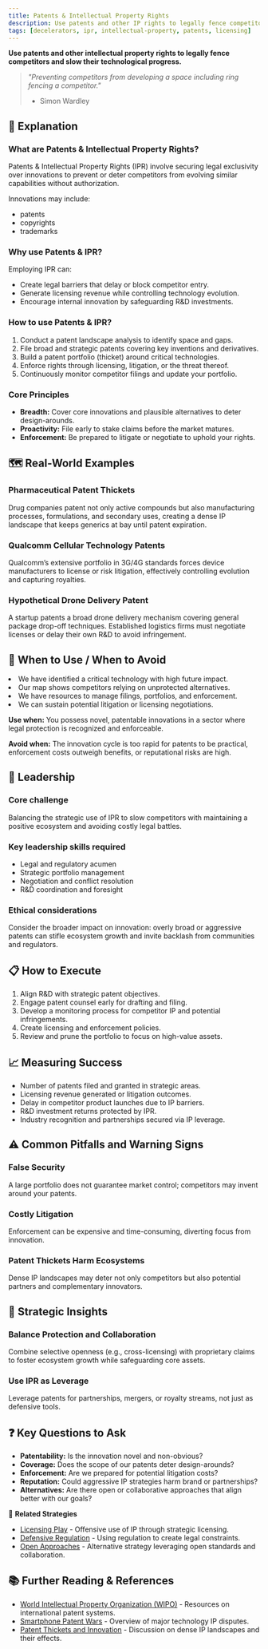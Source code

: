 ```yaml
---
title: Patents & Intellectual Property Rights
description: Use patents and other IP rights to legally fence competitors and slow their technological progress.
tags: [decelerators, ipr, intellectual-property, patents, licensing]
---
```


**Use patents and other intellectual property rights to legally fence competitors and slow their technological progress.**

> *"Preventing competitors from developing a space including ring fencing a competitor."*
>
> - Simon Wardley

## 🤔 **Explanation**

### What are Patents & Intellectual Property Rights?

Patents & Intellectual Property Rights (IPR) involve securing legal exclusivity over innovations to prevent or deter competitors from evolving similar capabilities without authorization.

Innovations may include:

- patents
- copyrights
- trademarks

### Why use Patents & IPR?

Employing IPR can:

- Create legal barriers that delay or block competitor entry.
- Generate licensing revenue while controlling technology evolution.
- Encourage internal innovation by safeguarding R&D investments.

### How to use Patents & IPR?

1. Conduct a patent landscape analysis to identify space and gaps.
2. File broad and strategic patents covering key inventions and derivatives.
3. Build a patent portfolio (thicket) around critical technologies.
4. Enforce rights through licensing, litigation, or the threat thereof.
5. Continuously monitor competitor filings and update your portfolio.

### Core Principles

- **Breadth:** Cover core innovations and plausible alternatives to deter design-arounds.
- **Proactivity:** File early to stake claims before the market matures.
- **Enforcement:** Be prepared to litigate or negotiate to uphold your rights.

## 🗺️ **Real-World Examples**

### Pharmaceutical Patent Thickets

Drug companies patent not only active compounds but also manufacturing processes, formulations, and secondary uses, creating a dense IP landscape that keeps generics at bay until patent expiration.

### Qualcomm Cellular Technology Patents

Qualcomm’s extensive portfolio in 3G/4G standards forces device manufacturers to license or risk litigation, effectively controlling evolution and capturing royalties.

### Hypothetical Drone Delivery Patent

A startup patents a broad drone delivery mechanism covering general package drop-off techniques. Established logistics firms must negotiate licenses or delay their own R&D to avoid infringement.

## 🚦 **When to Use / When to Avoid**

<Assessment strategyName="Patents & IPR">
  <MapSignals>
    <li>We have identified a critical technology with high future impact.</li>
    <li>Our map shows competitors relying on unprotected alternatives.</li>
  </MapSignals>
  <Readiness>
    <li>We have resources to manage filings, portfolios, and enforcement.</li>
    <li>We can sustain potential litigation or licensing negotiations.</li>
  </Readiness>
</Assessment>

**Use when:** You possess novel, patentable innovations in a sector where legal protection is recognized and enforceable.

**Avoid when:** The innovation cycle is too rapid for patents to be practical, enforcement costs outweigh benefits, or reputational risks are high.

## 🎯 **Leadership**

### Core challenge

Balancing the strategic use of IPR to slow competitors with maintaining a positive ecosystem and avoiding costly legal battles.

### Key leadership skills required

- Legal and regulatory acumen
- Strategic portfolio management
- Negotiation and conflict resolution
- R&D coordination and foresight

### Ethical considerations

Consider the broader impact on innovation: overly broad or aggressive patents can stifle ecosystem growth and invite backlash from communities and regulators.

## 📋 **How to Execute**

1. Align R&D with strategic patent objectives.
2. Engage patent counsel early for drafting and filing.
3. Develop a monitoring process for competitor IP and potential infringements.
4. Create licensing and enforcement policies.
5. Review and prune the portfolio to focus on high-value assets.

## 📈 **Measuring Success**

- Number of patents filed and granted in strategic areas.
- Licensing revenue generated or litigation outcomes.
- Delay in competitor product launches due to IP barriers.
- R&D investment returns protected by IPR.
- Industry recognition and partnerships secured via IP leverage.

## ⚠️ **Common Pitfalls and Warning Signs**

### False Security

A large portfolio does not guarantee market control; competitors may invent around your patents.

### Costly Litigation

Enforcement can be expensive and time-consuming, diverting focus from innovation.

### Patent Thickets Harm Ecosystems

Dense IP landscapes may deter not only competitors but also potential partners and complementary innovators.

## 🧠 **Strategic Insights**

### Balance Protection and Collaboration

Combine selective openness (e.g., cross-licensing) with proprietary claims to foster ecosystem growth while safeguarding core assets.

### Use IPR as Leverage

Leverage patents for partnerships, mergers, or royalty streams, not just as defensive tools.

## ❓ **Key Questions to Ask**

- **Patentability:** Is the innovation novel and non-obvious?
- **Coverage:** Does the scope of our patents deter design-arounds?
- **Enforcement:** Are we prepared for potential litigation costs?
- **Reputation:** Could aggressive IP strategies harm brand or partnerships?
- **Alternatives:** Are there open or collaborative approaches that align better with our goals?

🔀 **Related Strategies**

- [Licensing Play](/strategies/poison/licensing-play) - Offensive use of IP through strategic licensing.
- [Defensive Regulation](/strategies/defensive/defensive-regulation) - Using regulation to create legal constraints.
- [Open Approaches](/strategies/accelerators/open-approaches) - Alternative strategy leveraging open standards and collaboration.

## 📚 **Further Reading & References**

- [World Intellectual Property Organization (WIPO)](https://www.wipo.int/patents/en/) - Resources on international patent systems.
- [Smartphone Patent Wars](https://en.wikipedia.org/wiki/Smartphone_patent_wars) - Overview of major technology IP disputes.
- [Patent Thickets and Innovation](https://en.wikipedia.org/wiki/Patent_thicket) - Discussion on dense IP landscapes and their effects.
